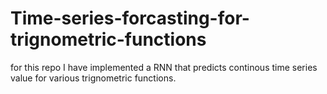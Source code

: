 # Time-series-forcasting-for-trignometric-functions
for this repo I have implemented a RNN that predicts continous time series value for various trignometric functions.
